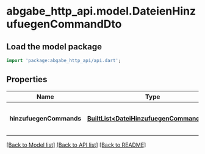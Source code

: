 # abgabe_http_api.model.DateienHinzufuegenCommandDto

## Load the model package

```dart
import 'package:abgabe_http_api/api.dart';
```

## Properties

| Name                    | Type                                                                               | Description | Notes                            |
| ----------------------- | ---------------------------------------------------------------------------------- | ----------- | -------------------------------- |
| **hinzufuegenCommands** | [**BuiltList&lt;DateiHinzufuegenCommandDto1&gt;**](DateiHinzufuegenCommandDto1.md) |             | [optional] [default to const []] |

[[Back to Model list]](../README.md#documentation-for-models) [[Back to API list]](../README.md#documentation-for-api-endpoints) [[Back to README]](../README.md)
